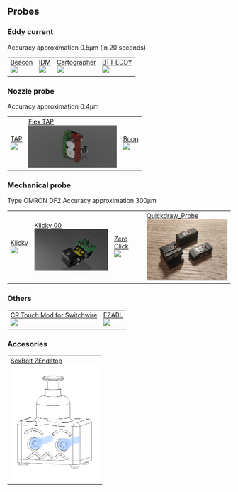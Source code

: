 ## Probes

### Eddy current
Accuracy approximation 0.5µm (in 20 seconds)
<table>
<tr>
   <td><a href="https://beacon3d.com/">Beacon</br>
      <img src="https://beacon3d.com/wp-content/uploads/2023/11/RevD-her.png"style="width:200px;"/></a></br></td>
    <td><a href="https://github.com/ModularPrintingSystem/IDM">IDM</br>
      <img src="https://3do.eu/5493-thickbox_default/idm-scanner-leveling-sensor-compatible-with-klipper.jpg"style="width:200px;"/></a></br></td>
    <td><a href="https://cartographer3d.com/products/cartographer-probe-v3-with-adxl345-flat-pack-both-can-usb">Cartographer</br>
      <img src="https://cartographer3d.com/cdn/shop/files/512f6652e5234380d159e5bf824e913_c0199ec4-e4fb-410d-ab5f-2edfec84acee.png?v=1703254426&width=1946"style="width:200px;"/></a></br></td>
    <td><a href="https://biqu.equipment/products/bigtreetech-eddy">BTT EDDY</br>
      <img src="https://biqu.equipment/cdn/shop/files/Eddyimage_2_1220x1220_crop_center.png"style="width:200px;"/></a></br></td>
</tr>
</table>

### Nozzle probe
Accuracy approximation 0.4μm
<table>
<tr>
     <td><a href="https://github.com/VoronDesign/Voron-Tap">TAP</br>
      <img src="https://www.3dlabtech.ca/wp-content/uploads/2022/12/Voron-Tap-kit.jpg"style="width:200px;"/></a></br> </td>
     <td><a href="https://github.com/andrewmcgr/FlexTAP">Flex TAP</br>
      <img src="https://github.com/andrewmcgr/FlexTAP/raw/main/Images/FlexTap.png"style="width:200px;"/></a></br></td>
    <td><a href="https://github.com/PrintersForAnts/Boop">Boop</br>
    <img src="https://github.com/PrintersForAnts/Boop/raw/main/beta_3/Images/def70163-3fc1-4d16-b291-b5826ff7d52b.png" style="width:200px;"/></a></br></td>
</tr>
</table>

### Mechanical probe
Type OMRON DF2 Accuracy approximation 300µm

<table>
<tr>
      <td><a href="https://github.com/jlas1/Klicky-Probe">Klicky</br>
      <img src="https://github.com/jlas1/Klicky-Probe/raw/main/Probes/KlickyNG/Photos/klickyNG.png"style="width:200px;"/></a></br></td>
      <td><a href="https://github.com/DW-Tas/Klicky-00">Klicky 00</br>
      <img src="https://github.com/DW-Tas/Klicky-00/raw/main/images/PCB_Klicky-00_Xol-Toolhead_render.png"style="width:200px;"/></a></br></td>
      <td><a href="https://github.com/zruncho3d/ZeroClick">Zero Click</br>
      <img src="https://github.com/zruncho3d/ZeroClick/raw/main/Renders/rear.png" style="width:200px;"/></a></br></td>
      <td><a href="https://github.com/Annex-Engineering/Quickdraw_Probe">Quickdraw_Probe</br>
      <img src="https://github.com/Annex-Engineering/Quickdraw_Probe/raw/main/Images/Evolution.jpg" style="width:200px;"/></a></br></td>
</tr>
</table>


### Others
<table>
  <tr>
    <td><a href="https://www.printables.com/fr/model/260473-voron-stealthburner-cr-touch-mod-for-switchwire-to">CR Touch Mod for Switchwire</br>
      <img src="https://media.printables.com/media/prints/260473/images/2328362_c0f1308a-2752-4980-95d8-348c2d820c45/thumbs/inside/1280x960/png/sb_cr_fullview.webp"style="width:200px;"/></a></br></td>
  <td><a href="https://www.printables.com/fr/model/260919-voron-stealthburner-ezabl-mount-adlx-remix-for-12m">EZABL</br>
      <img src="https://media.printables.com/media/prints/260919/images/2331407_aa40fdbc-b0d2-4e1f-b589-d61777c68005/thumbs/inside/1280x960/png/image_2022-08-17_160530948.webp"style="width:200px;"/></a></br></td>

</table> 


### Accesories
<table>   
<tr>
<td><a href="https://github.com/VoronDesign/VoronUsers/tree/master/printer_mods/hartk1213/Voron2.4_SexBolt_ZEndstop">SexBolt ZEndstop</br>
  <img src="https://github.com/VoronDesign/VoronUsers/raw/main/printer_mods/hartk1213/Voron2.4_SexBolt_ZEndstop/Images/8.png" style="width:200px;"/></a></br></td>
</tr>
  
 
  
  </tr>
    
  <tr>
   
  </tr>

  <tr>
   
  </tr>
</table>

